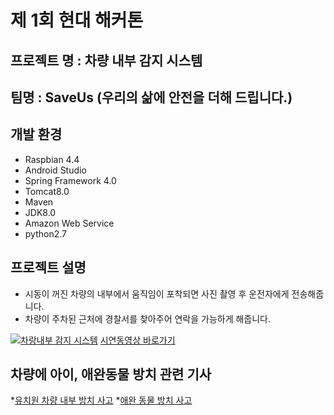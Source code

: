 # 제 1회 현대 해커톤
## 프로젝트 명 : 차량 내부 감지 시스템
## 팀명 : SaveUs (우리의 삶에 안전을 더해 드립니다.)
## 개발 환경 
* Raspbian 4.4 
* Android Studio
* Spring Framework 4.0
* Tomcat8.0
* Maven
* JDK8.0
* Amazon Web Service
* python2.7

## 프로젝트 설명
* 시동이 꺼진 차량의 내부에서 움직임이 포착되면 사진 촬영 후 운전자에게 전송해줍니다.
* 차량이 주차된 근처에 경찰서를 찾아주어 연락을 가능하게 해줍니다.


[![차랑내부 감지 시스템](http://img.youtube.com/vi/g6DI1Go8mjY/0.jpg)](https://youtu.be/g6DI1Go8mjY)
[시연동영상 바로가기](https://youtu.be/g6DI1Go8mjY)


## 차량에 아이, 애완동물 방치 관련 기사
*[유치원 차량 내부 방치 사고](http://www.isstime.co.kr/view/?nid=20150910154425664255)
*[애완 동물 방치 사고](http://news.donga.com/3/all/20150917/73687646/1)


